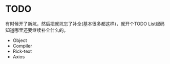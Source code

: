 # TODO
有时候开了新坑，然后把就坑忘了补全(基本很多都这样)，就开个TODO List起码知道哪里还要继续补全什么的。
- Object
- Compiler
- Rick-text
- Axios